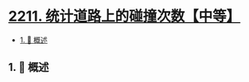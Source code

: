 # [2211. 统计道路上的碰撞次数【中等】](https://github.com/tnotesjs/TNotes.leetcode/tree/main/notes/2211.%20%E7%BB%9F%E8%AE%A1%E9%81%93%E8%B7%AF%E4%B8%8A%E7%9A%84%E7%A2%B0%E6%92%9E%E6%AC%A1%E6%95%B0%E3%80%90%E4%B8%AD%E7%AD%89%E3%80%91)

<!-- region:toc -->

- [1. 📝 概述](#1--概述)

<!-- endregion:toc -->

## 1. 📝 概述

